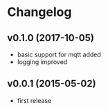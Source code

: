 # Changelog

## v0.1.0 (2017-10-05)
- basic support for mqtt added
- logging improved

## v0.0.1 (2015-05-02)
- first release